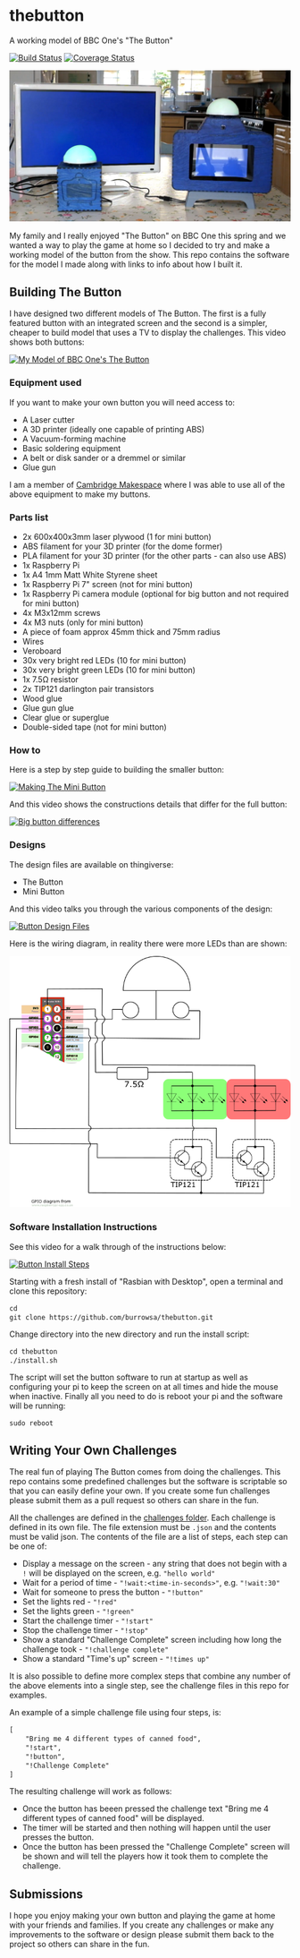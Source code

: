 # thebutton
A working model of BBC One's "The Button"

[![Build Status](https://travis-ci.org/burrowsa/thebutton.svg?branch=master)](https://travis-ci.org/burrowsa/thebutton)
[![Coverage Status](https://coveralls.io/repos/github/burrowsa/thebutton/badge.svg?branch=master)](https://coveralls.io/github/burrowsa/thebutton?branch=master)

![](docs/buttons.png)

My family and I really enjoyed "The Button" on BBC One this spring and we wanted a way to play the game at home so I decided to try and make a working model of the button from the show. This repo contains the software for the model I made along with links to info about how I built it.

## Building The Button

I have designed two different models of The Button. The first is a fully featured button with an integrated screen and the second is a simpler, cheaper to build model that uses a TV to display the challenges. This video shows both buttons:

[![My Model of BBC One's The Button](https://img.youtube.com/vi/vgZ8wvUb_S4/0.jpg)](https://www.youtube.com/watch?v=vgZ8wvUb_S4 "My Model of BBC One's The Button")

### Equipment used

If you want to make your own button you will need access to:
* A Laser cutter
* A 3D printer (ideally one capable of printing ABS)
* A Vacuum-forming machine
* Basic soldering equipment
* A belt or disk sander or a dremmel or similar
* Glue gun

I am a member of [Cambridge Makespace](http://makespace.org/) where I was able to use all of the above equipment to make my buttons.

### Parts list
* 2x 600x400x3mm laser plywood (1 for mini button)
* ABS filament for your 3D printer (for the dome former)
* PLA filament for your 3D printer (for the other parts - can also use ABS)
* 1x Raspberry Pi
* 1x A4 1mm Matt White Styrene sheet
* 1x Raspberry Pi 7" screen (not for mini button)
* 1x Raspberry Pi camera module (optional for big button and not required for mini button)
* 4x M3x12mm screws
* 4x M3 nuts (only for mini button)
* A piece of foam approx 45mm thick and 75mm radius
* Wires
* Veroboard
* 30x very bright red LEDs (10 for mini button)
* 30x very bright green LEDs (10 for mini button)
* 1x 7.5Ω resistor
* 2x TIP121 darlington pair transistors
* Wood glue
* Glue gun glue
* Clear glue or superglue
* Double-sided tape (not for mini button)

### How to
Here is a step by step guide to building the smaller button:

[![Making The Mini Button](https://img.youtube.com/vi/gHQaEs__fvg/0.jpg)](https://www.youtube.com/watch?v=gHQaEs__fvg "Making The Mini Button")

And this video shows the constructions details that differ for the full button:

[![Big button differences](https://img.youtube.com/vi/txHKabrpCIU/0.jpg)](https://www.youtube.com/watch?v=txHKabrpCIU "Big button differences")


### Designs
The design files are available on thingiverse:
* The Button
* Mini Button

And this video talks you through the various components of the design:

[![Button Design Files](https://img.youtube.com/vi/Oiks9byWBQs/0.jpg)](https://www.youtube.com/watch?v=Oiks9byWBQs "Button Design Files")

Here is the wiring diagram, in reality there were more LEDs than are shown:

![Wiring Diagram](docs/schematic.png)

### Software Installation Instructions

See this video for a walk through of the instructions below:

[![Button Install Steps](https://img.youtube.com/vi/UMtP6lZGRwI/0.jpg)](https://www.youtube.com/watch?v=UMtP6lZGRwI "Button Install Steps")

Starting with a fresh install of "Rasbian with Desktop", open a terminal and clone this repository:

    cd
    git clone https://github.com/burrowsa/thebutton.git

Change directory into the new directory and run the install script:

    cd thebutton
    ./install.sh

The script will set the button software to run at startup as well as configuring your pi to keep the screen on at all times and hide the mouse when inactive. Finally all you need to do is reboot your pi and the software will be running:

    sudo reboot

## Writing Your Own Challenges

The real fun of playing The Button comes from doing the challenges. This repo contains some predefined challenges but the software is scriptable so that you can easily define your own. If you create some fun challenges please submit them as a pull request so others can share in the fun.

All the challenges are defined in the [challenges folder](https://github.com/burrowsa/thebutton/tree/master/challenges). Each challenge is defined in its own file. The file extension must be `.json` and the contents must be valid json. The contents of the file are a list of steps, each step can be one of:
* Display a message on the screen - any string that does not begin with a `!` will be displayed on the screen, e.g. `"hello world"`
* Wait for a period of time - `"!wait:<time-in-seconds>"`, e.g. `"!wait:30"`
* Wait for someone to press the button - `"!button"`
* Set the lights red - `"!red"`
* Set the lights green - `"!green"`
* Start the challenge timer - `"!start"`
* Stop the challenge timer - `"!stop"`
* Show a standard "Challenge Complete" screen including how long the challenge took - `"!challenge complete"`
* Show a standard "Time's up" screen - `"!times up"`

It is also possible to define more complex steps that combine any number of the above elements into a single step, see the challenge files in this repo for examples.

An example of a simple challenge file using four steps, is:

    [
        "Bring me 4 different types of canned food",
        "!start",
        "!button",
        "!Challenge Complete"
    ]

The resulting challenge will work as follows:
* Once the button has beeen pressed the challenge text "Bring me 4 different types of canned food" will be displayed.
* The timer will be started and then nothing will happen until the user presses the button.
* Once the button has been pressed the "Challenge Complete" screen will be shown and will tell the players how it took them to complete the challenge.

## Submissions

I hope you enjoy making your own button and playing the game at home with your friends and families. If you create any challenges or make any improvements to the software or design please submit them back to the project so others can share in the fun.
